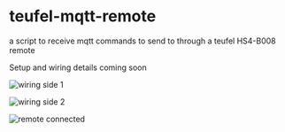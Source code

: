 # teufel-mqtt-remote
a script to receive mqtt commands to send to through a teufel HS4-B008 remote

Setup and wiring details coming soon

![wiring side 1](images/wiring_side_1.png)

![wiring side 2](images/wiring_side_2.png)

![remote connected](images/remote_connected.png)
